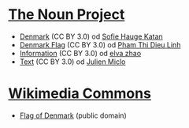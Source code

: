 [The Noun Project](https://thenounproject.com/)
===============================================
- [Denmark](https://thenounproject.com/term/denmark/19705/) (CC BY 3.0) od [Sofie Hauge Katan](https://thenounproject.com/sofie.katan)
- [Denmark Flag](https://thenounproject.com/term/denmark/42045/) (CC BY 3.0) od [Pham Thi Dieu Linh](https://thenounproject.com/phdieuli/)
- [Information](https://thenounproject.com/term/information/11110/) (CC BY 3.0) od [elva zhao](https://thenounproject.com/elva629/)
- [Text](https://thenounproject.com/term/text/13795/) (CC BY 3.0) od [Julien Miclo](https://thenounproject.com/JulienMiclo/)

[Wikimedia Commons](https://commons.wikimedia.org/)
===================================================
- [Flag of Denmark](https://commons.wikimedia.org/wiki/File:Flag_of_Denmark.svg) (public domain)
